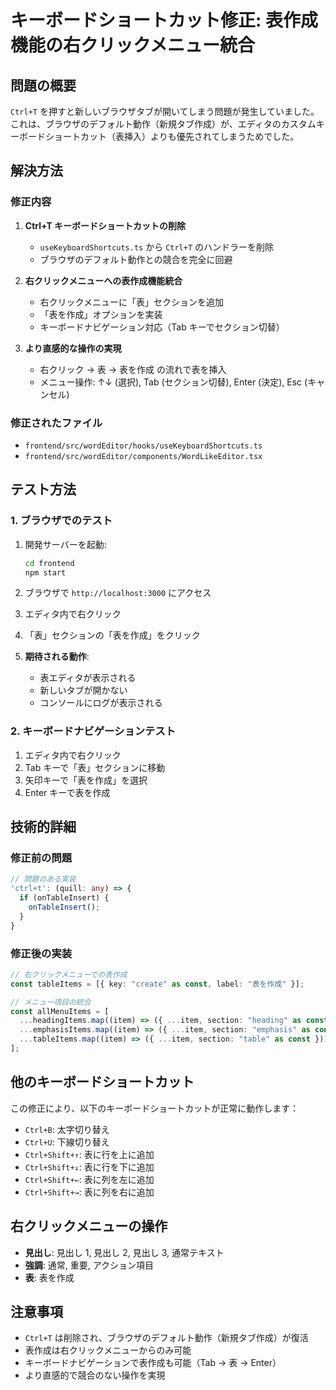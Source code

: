 # キーボードショートカット修正: 表作成機能の右クリックメニュー統合

## 問題の概要

`Ctrl+T` を押すと新しいブラウザタブが開いてしまう問題が発生していました。これは、ブラウザのデフォルト動作（新規タブ作成）が、エディタのカスタムキーボードショートカット（表挿入）よりも優先されてしまうためでした。

## 解決方法

### 修正内容

1. **Ctrl+T キーボードショートカットの削除**

   - `useKeyboardShortcuts.ts` から `Ctrl+T` のハンドラーを削除
   - ブラウザのデフォルト動作との競合を完全に回避

2. **右クリックメニューへの表作成機能統合**

   - 右クリックメニューに「表」セクションを追加
   - 「表を作成」オプションを実装
   - キーボードナビゲーション対応（Tab キーでセクション切替）

3. **より直感的な操作の実現**
   - 右クリック → 表 → 表を作成 の流れで表を挿入
   - メニュー操作: ↑↓ (選択), Tab (セクション切替), Enter (決定), Esc (キャンセル)

### 修正されたファイル

- `frontend/src/wordEditor/hooks/useKeyboardShortcuts.ts`
- `frontend/src/wordEditor/components/WordLikeEditor.tsx`

## テスト方法

### 1. ブラウザでのテスト

1. 開発サーバーを起動:

   ```bash
   cd frontend
   npm start
   ```

2. ブラウザで `http://localhost:3000` にアクセス

3. エディタ内で右クリック

4. 「表」セクションの「表を作成」をクリック

5. **期待される動作**:
   - 表エディタが表示される
   - 新しいタブが開かない
   - コンソールにログが表示される

### 2. キーボードナビゲーションテスト

1. エディタ内で右クリック
2. Tab キーで「表」セクションに移動
3. 矢印キーで「表を作成」を選択
4. Enter キーで表を作成

## 技術的詳細

### 修正前の問題

```typescript
// 問題のある実装
'ctrl+t': (quill: any) => {
  if (onTableInsert) {
    onTableInsert();
  }
}
```

### 修正後の実装

```typescript
// 右クリックメニューでの表作成
const tableItems = [{ key: "create" as const, label: "表を作成" }];

// メニュー項目の統合
const allMenuItems = [
  ...headingItems.map((item) => ({ ...item, section: "heading" as const })),
  ...emphasisItems.map((item) => ({ ...item, section: "emphasis" as const })),
  ...tableItems.map((item) => ({ ...item, section: "table" as const })),
];
```

## 他のキーボードショートカット

この修正により、以下のキーボードショートカットが正常に動作します：

- `Ctrl+B`: 太字切り替え
- `Ctrl+U`: 下線切り替え
- `Ctrl+Shift+↑`: 表に行を上に追加
- `Ctrl+Shift+↓`: 表に行を下に追加
- `Ctrl+Shift+←`: 表に列を左に追加
- `Ctrl+Shift+→`: 表に列を右に追加

## 右クリックメニューの操作

- **見出し**: 見出し 1, 見出し 2, 見出し 3, 通常テキスト
- **強調**: 通常, 重要, アクション項目
- **表**: 表を作成

## 注意事項

- `Ctrl+T` は削除され、ブラウザのデフォルト動作（新規タブ作成）が復活
- 表作成は右クリックメニューからのみ可能
- キーボードナビゲーションで表作成も可能（Tab → 表 → Enter）
- より直感的で競合のない操作を実現
